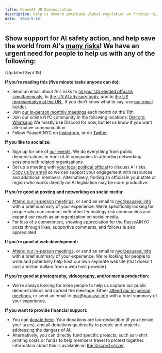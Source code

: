 ```yaml
---
title: PauseAI UN Demonstration
description: Help us demand immediate global regulation on frontier AI models
date: '2024-9-18'
---
```


## Show support for AI safety action, and help save the world from AI's [many risks](https://airisk.mit.edu/)! We have an urgent need for people to help us with any of the following:

(Updated Sept 18)

**If you’re reading this (five minute tasks anyone can do):**
- Send an email about AI’s risks to [all your US elected officials simultaneously](https://democracy.io/), to [the UN AI advisory body](mailto:aiadvisorybody@un.org), and to [the US representative at the UN.](https://usun.usmission.gov/mission/contact-us/). If you don’t know what to say, use [our email builder](https://pauseai.info/email-builder).
- Join [our in-person monthly meetings](https://www.eventbrite.com/e/pauseai-monthly-action-meeting-tickets-914711244957) each month on the 11th.
- Join our online NYC community in the following locations: [Discord](https://discord.com/channels/1100491867675709580/1223374237016784928), [Whatsapp](https://chat.whatsapp.com/KAQMwz2nQeWIkTLxwKxHg1) We mostly use Discord for now, but let us know if you want alternative communication.
- Follow PauseAINYC on [Instagram](https://www.instagram.com/pauseainyc/), or on [Twitter](https://x.com/PauseAINYC).

**If you like to socialize:**
- Sign up for one of [our events](https://www.eventbrite.com/o/pause-ai-nyc-83065324363). We do everything from public demonstrations in front of AI companies to attending networking sessions with related organizations.
- Set up a meeting with [your local political official](https://www.usa.gov/elected-officials) to discuss AI risks. [Copy us by email](mailto:nyc@pauseai.info) so we can support your engagement with resources and additional members. Alternatively, finding an official in your state or region who works directly on AI legislation may be more productive.

**If you’re good at posting and networking on social media:**
- [Attend our in-person meetings](https://www.eventbrite.com/e/pauseai-monthly-action-meeting-tickets-914711244957), or send an email to [nyc@pauseai.info](mailto:nyc@pauseai.info) with a brief summary of your experience. We’re specifically looking for people who can connect with other technology risk communities and expand our reach as an organization on social media.
- For less of a commitment, showing appreciation for the PauseAINYC posts through likes, supportive comments, and follows is also appreciated

**If you’re good at web development:**
- [Attend our in-person meetings](https://www.eventbrite.com/e/pauseai-monthly-action-meeting-tickets-914711244957), or send an email to [nyc@pauseai.info](mailto:nyc@pauseai.info) with a brief summary of your experience. We're looking for people to write and potentially help host our own separate website (that doesn't cost a million dollars from a web host provider).

**If you’re good at photography, videography, and/or media production:**
- We're always looking for more people to help us capture our public demonstrations and spread the message. Either [attend our in-person meetings](https://www.eventbrite.com/e/pauseai-monthly-action-meeting-tickets-914711244957), or send an email to [nyc@pauseai.info](mailto:nyc@pauseai.info) with a brief summary of your experience.

**If you want to provide financial support:**
- You can [donate here](https://pauseai.info/donate). Your donations are tax-deductible (if you itemize your taxes), and all donations go directly to people and projects addressing the dangers of AI.
- Alternatively, you can directly fund specific projects, such as t-shirt printing costs or funds to help members travel to protest together. Information about this is available on [the Discord server](https://discord.com/channels/1100491867675709580/1223374237016784928).